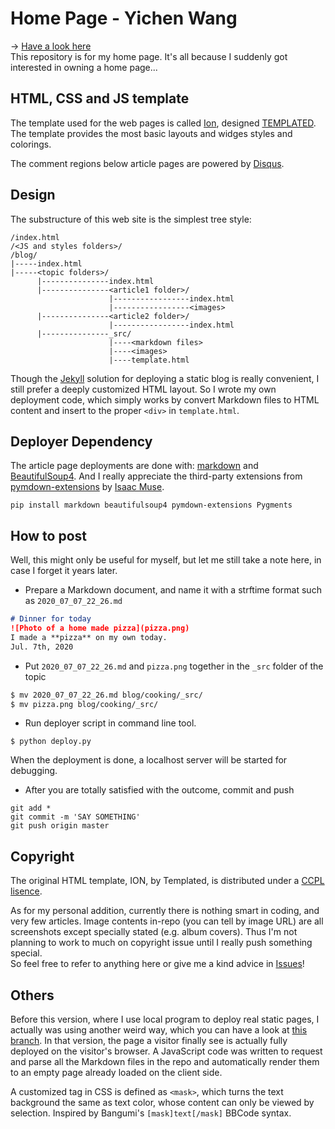 # Home Page - Yichen Wang
→ [Have a look here](https://mvfki.github.io/)  
This repository is for my home page. It's all because I suddenly got interested in owning a home page... 

## HTML, CSS and JS template
The template used for the web pages is called [Ion](https://templated.co/ion), designed [TEMPLATED](https://templated.co/). 
The template provides the most basic layouts and widges styles and colorings.  

The comment regions below article pages are powered by [Disqus](https://disqus.com/).
## Design
The substructure of this web site is the simplest tree style:
```
/index.html
/<JS and styles folders>/
/blog/
|-----index.html
|-----<topic folders>/
      |---------------index.html
      |---------------<article1 folder>/
                      |-----------------index.html
                      |-----------------<images>
      |---------------<article2 folder>/
                      |-----------------index.html
      |---------------_src/
                      |----<markdown files>
                      |----<images>
                      |----template.html
```
Though the [Jekyll](https://jekyllrb.com/) solution for deploying a static blog is really convenient, I still prefer a deeply customized HTML layout. 
So I wrote my own deployment code, which simply works by convert Markdown files to HTML content and insert to the proper `<div>` in `template.html`.

## Deployer Dependency
The article page deployments are done with: [markdown](https://python-markdown.github.io/) and [BeautifulSoup4](http://www.crummy.com/software/BeautifulSoup/). And I really appreciate the third-party extensions from [pymdown-extensions](https://facelessuser.github.io/pymdown-extensions/) by [Isaac Muse](https://github.com/facelessuser).  
```
pip install markdown beautifulsoup4 pymdown-extensions Pygments
```

## How to post
Well, this might only be useful for myself, but let me still take a note here, in case I forget it years later.  
- Prepare a Markdown document, and name it with a strftime format such as `2020_07_07_22_26.md`
```markdown
# Dinner for today
![Photo of a home made pizza](pizza.png)
I made a **pizza** on my own today.
Jul. 7th, 2020
```
- Put `2020_07_07_22_26.md` and `pizza.png` together in the `_src` folder of the topic
```bash
$ mv 2020_07_07_22_26.md blog/cooking/_src/
$ mv pizza.png blog/cooking/_src/
```

- Run deployer script in command line tool.  
```shell
$ python deploy.py
```
When the deployment is done, a localhost server will be started for debugging.  

- After you are totally satisfied with the outcome, commit and push
```shell
git add *
git commit -m 'SAY SOMETHING'
git push origin master
```

## Copyright
The original HTML template, ION, by Templated, is distributed under a [CCPL lisence](https://github.com/mvfki/mvfki.github.io/blob/master/LICENSE.txt).  

As for my personal addition, currently there is nothing smart in coding, and very few articles. 
Image contents in-repo (you can tell by image URL) are all screenshots except specially stated (e.g. album covers).
Thus I'm not planning to work to much on copyright issue until I really push something special.  
So feel free to refer to anything here or give me a kind advice in [Issues](https://github.com/mvfki/mvfki.github.io/issues/new)!

## Others
Before this version, where I use local program to deploy real static pages, I actually was using another weird way, which you can have a look at [this branch](https://github.com/mvfki/mvfki.github.io/tree/clientSideDeploy). In that version, the page a visitor finally see is actually fully deployed on the visitor's browser. A JavaScript code was written to request and parse all the Markdown files in the repo and automatically render them to an empty page already loaded on the client side.  

A customized tag in CSS is defined as `<mask>`, which turns the text background the same as text color, whose content can only be viewed by selection. Inspired by Bangumi's `[mask]text[/mask]` BBCode syntax.  

